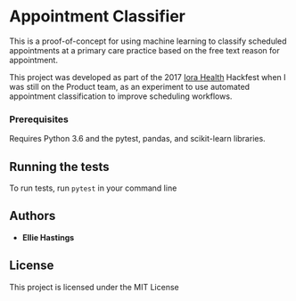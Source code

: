 # Appointment Classifier

This is a proof-of-concept for using machine learning to classify scheduled appointments at a primary care practice based on the free text reason for appointment.

This project was developed as part of the 2017 [Iora Health](https://www.iorahealth.com/) Hackfest when I was still on the Product team, as an experiment to use automated appointment classification to improve scheduling workflows.

### Prerequisites

Requires Python 3.6 and the pytest, pandas, and scikit-learn libraries.

## Running the tests

To run tests, run `pytest` in your command line

## Authors

* **Ellie Hastings**

## License

This project is licensed under the MIT License
